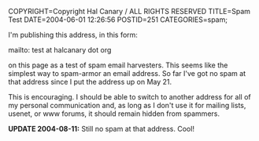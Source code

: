 COPYRIGHT=Copyright Hal Canary / ALL RIGHTS RESERVED
TITLE=Spam Test
DATE=2004-06-01 12:26:56
POSTID=251
CATEGORIES=spam;

I'm publishing this address, in this form:

mailto: test at halcanary dot org

on this page as a test of spam email harvesters. This seems like the simplest way to spam-armor an email address. So far I've got no spam at that address since I put the address up on May 21.

This is encouraging. I should be able to switch to another address for all of my personal communication and, as long as I don't use it for mailing lists, usenet, or www forums, it should remain hidden from spammers.

**UPDATE 2004-08-11:** Still no spam at that address. Cool!
